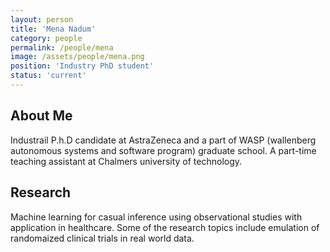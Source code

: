 ```yaml
---
layout: person
title: 'Mena Nadum'
category: people
permalink: /people/mena
image: /assets/people/mena.png
position: 'Industry PhD student'
status: 'current'
---
```


## About Me
 Industrail P.h.D candidate at AstraZeneca and a part of  WASP (wallenberg autonomous systems and software program) graduate school. A part-time teaching assistant at Chalmers university of technology.  

## Research
Machine learning for casual inference using observational studies with application in healthcare. Some of the research topics include emulation of randomaized clinical trials in real world data. 
